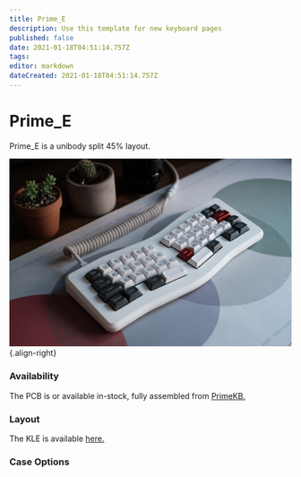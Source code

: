 ```yaml
---
title: Prime_E
description: Use this template for new keyboard pages
published: false
date: 2021-01-18T04:51:14.757Z
tags: 
editor: markdown
dateCreated: 2021-01-18T04:51:14.757Z
---
```


# Prime_E

Prime_E is a unibody split 45% layout.  

![prime_e.jpg](/boards/images/prime_e.jpg){.align-right}

### Availability

The PCB is or available in-stock, fully assembled from [PrimeKB.](https://www.primekb.com/collections/keyboards/products/prime_e-rev-2-pcb)

### Layout

The KLE is available [here.](http://www.keyboard-layout-editor.com/##@@=Esc&=Q&=W&=E&=R&=T&_x:2.5%3B&=Y&=U&=I&=O&=P&=Back%3Cbr%3ESpace&_a:7%3B&=%3B&@_a:4&w:1.25%3B&=Tab&=A&=S&=D&=F&=G&_x:2.5%3B&=H&=J&=K&=L&_a:7%3B&=&_a:4&w:1.75%3B&=Enter%3B&@_w:1.75%3B&=Shift&=Z&=X&=C&=V&=B&_x:1.5%3B&=B&=N&=M&=%3C%0A.&=%3E%0A.&=%3F%0A%2F%2F&_w:1.25%3B&=Shift%3B&@_w:1.25%3B&=Hyper&_w:1.25%3B&=Super&_x:1&w:1.25%3B&=Meta&_a:7&w:2%3B&=&_x:1.5&w:2.25%3B&=&_a:4&w:1.25%3B&=Meta&_x:1.25&w:1.25%3B&=Super&_w:1.25%3B&=Ctrl)

### Case Options